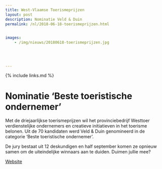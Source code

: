 ```yaml
---
title: West-Vlaamse Toerismeprijzen
layout: post
description: Nominatie Veld & Duin
permalink: /nl/2018-06-18-toerismeprijzen.html

    
images: 
    - /img/nieuws/20180618-toerismeprijzen.jpg
    
    
    
    
---
```


{% include links.md %}

# Nominatie ‘Beste toeristische ondernemer’

Met de driejaarlijkse toerismeprijzen wil het provinciebedrijf Westtoer verdienstelijke ondernemers en creatieve initiatieven in het toerisme belonen. Uit de 70 kandidaten werd Veld & Duin genomineerd in de categorie ‘Beste toeristische ondernemer’.

De jury bestaat uit 12 deskundigen en half september komen ze opnieuw samen om de uiteindelijke winnaars aan te duiden. Duimen jullie mee?

[Website](http://www.westtoer.be/toerismeprijzen)
